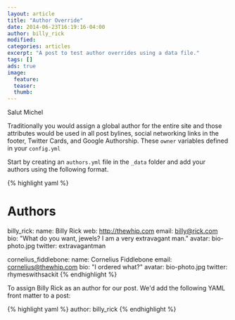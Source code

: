 ```yaml
---
layout: article
title: "Author Override"
date: 2014-06-23T16:19:16-04:00
author: billy_rick
modified:
categories: articles
excerpt: "A post to test author overrides using a data file."
tags: []
ads: true
image:
  feature:
  teaser:
  thumb:
---
```


Salut Michel

Traditionally you would assign a global author for the entire site and those attributes would be used in all post bylines, social networking links in the footer, Twitter Cards, and Google Authorship. These `owner` variables defined in your `config.yml`

Start by creating an `authors.yml` file in the `_data` folder and add your authors using the following format.

{% highlight yaml %}
# Authors

billy_rick:
  name: Billy Rick
  web: http://thewhip.com
  email: billy@rick.com
  bio: "What do you want, jewels? I am a very extravagant man."
  avatar: bio-photo.jpg
  twitter: extravagantman

cornelius_fiddlebone:
  name: Cornelius Fiddlebone
  email: cornelius@thewhip.com
  bio: "I ordered what?"
  avatar: bio-photo.jpg
  twitter: rhymeswithsackit
{% endhighlight %}

To assign Billy Rick as an author for our post. We'd add the following YAML front matter to a post:

{% highlight yaml %}
author: billy_rick
{% endhighlight %}